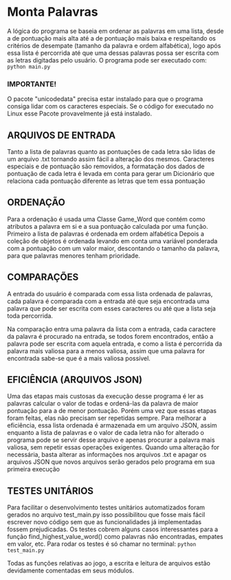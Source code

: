 # Monta Palavras
A lógica do programa se baseia em ordenar as palavras em uma lista, desde a
de pontuação mais alta até a de pontuação mais baixa e respeitando os critérios
de desempate (tamanho da palavra e ordem alfabética), logo após essa lista é
percorrida até que uma dessas palavras possa ser escrita com as letras digitadas
pelo usuário.
O programa pode ser executado com: 
```python main.py```

### IMPORTANTE!
O pacote "unicodedata" precisa estar instalado para que o programa consiga lidar
com os caracteres especiais. Se o código for executado no Linux esse Pacote
provavelmente já está instalado.

## ARQUIVOS DE ENTRADA
Tanto a lista de palavras quanto as pontuações de cada letra são lidas de
um arquivo .txt tornando assim fácil a alteração dos mesmos.
Caracteres especiais e de pontuação são removidos, a formatação dos dados
de pontuação de cada letra é levada em conta para gerar um Dicionário
que relaciona cada pontuação diferente as letras que tem essa pontuação

## ORDENAÇÃO
Para a ordenação é usada uma Classe Game_Word que contém como atributos a
palavra em si e a sua pontuação calculada por uma função.
Primeiro a lista de palavras é ordenada em ordem alfabética
Depois a coleção de objetos é ordenada levando em conta uma variável
ponderada com a pontuação com um valor maior, descontando o tamanho
da palavra, para que palavras menores tenham prioridade.

## COMPARAÇÕES
A entrada do usuário é comparada com essa lista ordenada de palavras, 
cada palavra é comparada com a entrada até que seja encontrada uma
palavra que pode ser escrita com esses caracteres ou até que a lista
seja toda percorrida.

Na comparação entra uma palavra da lista com a entrada, cada caractere
da palavra é procurado na entrada, se todos forem encontrados, então
a palavra pode ser escrita com aquela entrada, e como a lista é percorrida
da palavra mais valiosa para a menos valiosa, assim que uma palavra for
encontrada sabe-se que é a mais valiosa possível.

## EFICIÊNCIA (ARQUIVOS JSON)
Uma das etapas mais custosas da execução desse programa é ler as palavras
calcular o valor de todas e ordená-las da palavra de maior pontuação para a
de menor pontuação. Porém uma vez que essas etapas foram feitas, elas não
precisam ser repetidas sempre.
Para melhorar a eficiência, essa lista ordenada é armazenada em um arquivo
JSON, assim enquanto a lista de palavras e o valor de cada letra não for
alterado o programa pode se servir desse arquivo e apenas procurar a palavra
mais valiosa, sem repetir essas operações exigentes. Quando uma alteração for
necessária, basta alterar as informações nos arquivos .txt e apagar os arquivos 
JSON que novos arquivos serão gerados pelo programa em sua primeira execução

## TESTES UNITÁRIOS
Para facilitar o desenvolvimento testes unitários automatizados foram gerados 
no arquivo test_main.py isso possibilitou que fosse mais fácil escrever novo 
código sem que as funcionalidades já implementadas fossem prejudicadas.
Os testes cobrem alguns casos interessantes para a função find_highest_value_word()
como palavras não encontradas, empates em valor, etc.
Para rodar os testes é só chamar no terminal: 
```python test_main.py```

Todas as funções relativas ao jogo, a escrita e leitura de arquivos estão
devidamente comentadas em seus módulos.